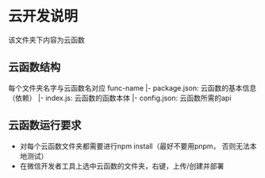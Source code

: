 # 云开发说明
该文件夹下内容为云函数
## 云函数结构
每个文件夹名字与云函数名对应
func-name
|- package.json: 云函数的基本信息（依赖）
|- index.js: 云函数的函数本体
|- config.json: 云函数所需的api

## 云函数运行要求
* 对每个云函数文件夹都需要进行npm install（最好不要用pnpm， 否则无法本地测试）
* 在微信开发者工具上选中云函数的文件夹，右键，上传/创建并部署

